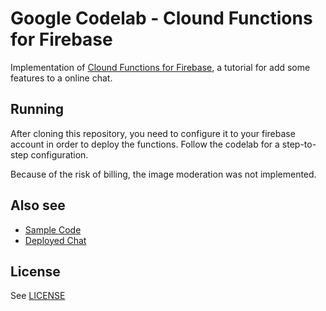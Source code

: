 # Google Codelab - Clound Functions for Firebase

Implementation of [Clound Functions for Firebase](https://codelabs.developers.google.com/codelabs/firebase-cloud-functions/index.html), a tutorial for add some features to a online chat.

## Running

After cloning this repository, you need to configure it to your firebase account in order to deploy the functions. 
Follow the codelab for a step-to-step configuration.

Because of the risk of billing, the image moderation was not implemented. 


## Also see

* [Sample Code](https://github.com/firebase/friendlychat)
* [Deployed Chat](https://friendlychat-b2405.firebaseapp.com/)


## License
See [LICENSE](LICENSE)


